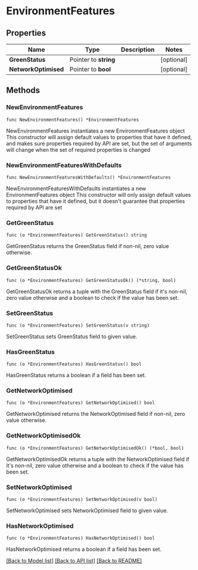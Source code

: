 # EnvironmentFeatures

## Properties

Name | Type | Description | Notes
------------ | ------------- | ------------- | -------------
**GreenStatus** | Pointer to **string** |  | [optional] 
**NetworkOptimised** | Pointer to **bool** |  | [optional] 

## Methods

### NewEnvironmentFeatures

`func NewEnvironmentFeatures() *EnvironmentFeatures`

NewEnvironmentFeatures instantiates a new EnvironmentFeatures object
This constructor will assign default values to properties that have it defined,
and makes sure properties required by API are set, but the set of arguments
will change when the set of required properties is changed

### NewEnvironmentFeaturesWithDefaults

`func NewEnvironmentFeaturesWithDefaults() *EnvironmentFeatures`

NewEnvironmentFeaturesWithDefaults instantiates a new EnvironmentFeatures object
This constructor will only assign default values to properties that have it defined,
but it doesn't guarantee that properties required by API are set

### GetGreenStatus

`func (o *EnvironmentFeatures) GetGreenStatus() string`

GetGreenStatus returns the GreenStatus field if non-nil, zero value otherwise.

### GetGreenStatusOk

`func (o *EnvironmentFeatures) GetGreenStatusOk() (*string, bool)`

GetGreenStatusOk returns a tuple with the GreenStatus field if it's non-nil, zero value otherwise
and a boolean to check if the value has been set.

### SetGreenStatus

`func (o *EnvironmentFeatures) SetGreenStatus(v string)`

SetGreenStatus sets GreenStatus field to given value.

### HasGreenStatus

`func (o *EnvironmentFeatures) HasGreenStatus() bool`

HasGreenStatus returns a boolean if a field has been set.

### GetNetworkOptimised

`func (o *EnvironmentFeatures) GetNetworkOptimised() bool`

GetNetworkOptimised returns the NetworkOptimised field if non-nil, zero value otherwise.

### GetNetworkOptimisedOk

`func (o *EnvironmentFeatures) GetNetworkOptimisedOk() (*bool, bool)`

GetNetworkOptimisedOk returns a tuple with the NetworkOptimised field if it's non-nil, zero value otherwise
and a boolean to check if the value has been set.

### SetNetworkOptimised

`func (o *EnvironmentFeatures) SetNetworkOptimised(v bool)`

SetNetworkOptimised sets NetworkOptimised field to given value.

### HasNetworkOptimised

`func (o *EnvironmentFeatures) HasNetworkOptimised() bool`

HasNetworkOptimised returns a boolean if a field has been set.


[[Back to Model list]](../README.md#documentation-for-models) [[Back to API list]](../README.md#documentation-for-api-endpoints) [[Back to README]](../README.md)


